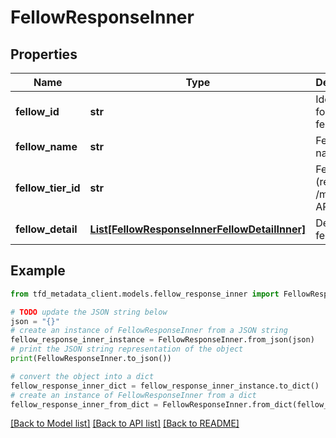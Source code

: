 # FellowResponseInner


## Properties

Name | Type | Description | Notes
------------ | ------------- | ------------- | -------------
**fellow_id** | **str** | Identifier for the fellow | [optional] 
**fellow_name** | **str** | Fellow name | [optional] 
**fellow_tier_id** | **str** | Fellow level (refer to /meta/tier API) | [optional] 
**fellow_detail** | [**List[FellowResponseInnerFellowDetailInner]**](FellowResponseInnerFellowDetailInner.md) | Details by fellow level | [optional] 

## Example

```python
from tfd_metadata_client.models.fellow_response_inner import FellowResponseInner

# TODO update the JSON string below
json = "{}"
# create an instance of FellowResponseInner from a JSON string
fellow_response_inner_instance = FellowResponseInner.from_json(json)
# print the JSON string representation of the object
print(FellowResponseInner.to_json())

# convert the object into a dict
fellow_response_inner_dict = fellow_response_inner_instance.to_dict()
# create an instance of FellowResponseInner from a dict
fellow_response_inner_from_dict = FellowResponseInner.from_dict(fellow_response_inner_dict)
```
[[Back to Model list]](../README.md#documentation-for-models) [[Back to API list]](../README.md#documentation-for-api-endpoints) [[Back to README]](../README.md)


